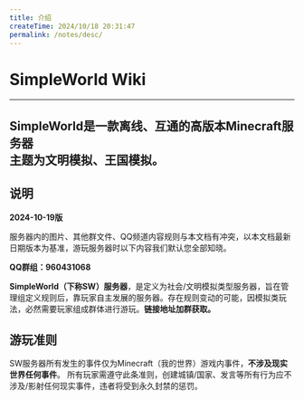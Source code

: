 ```yaml
---
title: 介绍
createTime: 2024/10/18 20:31:47
permalink: /notes/desc/
---
```

# SimpleWorld Wiki
---
SimpleWorld是一款离线、互通的高版本Minecraft服务器<br>
主题为文明模拟、王国模拟。
---
## 说明

**2024-10-19版**

服务器内的图片、其他群文件、QQ频道内容规则与本文档有冲突，以本文档最新日期版本为基准，游玩服务器时以下内容我们默认您全部知晓。

**QQ群组：960431068**

**SimpleWorld（下称SW）服务器**，是定义为社会/文明模拟类型服务器，旨在管理组定义规则后，靠玩家自主发展的服务器。存在规则变动的可能，因模拟类玩法，必然需要玩家组成群体进行游玩。**链接地址加群获取。**

## 游玩准则

SW服务器所有发生的事件仅为Minecraft（我的世界）游戏内事件，**不涉及现实世界任何事件**。
所有玩家需遵守此条准则，创建城镇/国家、发言等所有行为应不涉及/影射任何现实事件，违者将受到永久封禁的惩罚。
